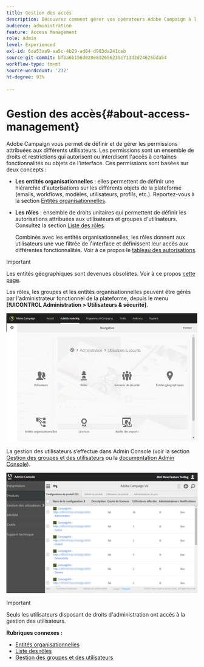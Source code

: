 ```yaml
---
title: Gestion des accès
description: Découvrez comment gérer vos opérateurs Adobe Campaign à l’aide de rôles, de groupes et d’entités organisationnelles
audience: administration
feature: Access Management
role: Admin
level: Experienced
exl-id: 6aa53aa9-aa5c-4b29-ad84-d983da241ceb
source-git-commit: bfba6b156d020e8d2656239e713d2d24625bda54
workflow-type: tm+mt
source-wordcount: '232'
ht-degree: 93%

---
```


# Gestion des accès{#about-access-management}

Adobe Campaign vous permet de définir et de gérer les permissions attribuées aux différents utilisateurs. Les permissions sont un ensemble de droits et restrictions qui autorisent ou interdisent l&#39;accès à certaines fonctionnalités ou objets de l&#39;interface. Ces permissions sont basées sur deux concepts :

* **Les entités organisationnelles** : elles permettent de définir une hiérarchie d&#39;autorisations sur les différents objets de la plateforme (emails, workflows, modèles, utilisateurs, profils, etc.). Reportez-vous à la section [Entités organisationnelles](../../administration/using/organizational-units.md).
* **Les rôles** : ensemble de droits unitaires qui permettent de définir les autorisations attribuées aux utilisateurs et groupes d&#39;utilisateurs. Consultez la section [Liste des rôles](../../administration/using/list-of-roles.md).

   Combinés avec les entités organisationnelles, les rôles donnent aux utilisateurs une vue filtrée de l&#39;interface et définissent leur accès aux différentes fonctionnalités. Voir à ce propos le [tableau des autorisations](../../administration/using/list-of-roles.md).

>[!IMPORTANT]
>
>Les entités géographiques sont devenues obsolètes. Voir à ce propos [cette page](../../rn/using/deprecated-features.md).

Les rôles, les groupes et les entités organisationnelles peuvent être gérés par l&#39;administrateur fonctionnel de la plateforme, depuis le menu **[!UICONTROL Administration > Utilisateurs &amp; sécurité]**.

![](assets/user_management_1.png)

La gestion des utilisateurs s’effectue dans Admin Console (voir la section [Gestion des groupes et des utilisateurs](../../administration/using/managing-groups-and-users.md) ou la [documentation Admin Console](https://helpx.adobe.com/fr/enterprise/managing/user-guide.html)).

![](assets/user_management_6.png)

>[!IMPORTANT]
>
>Seuls les utilisateurs disposant de droits d&#39;administration ont accès à la gestion des utilisateurs.

**Rubriques connexes :**

* [Entités organisationnelles](../../administration/using/organizational-units.md)
* [Liste des rôles](../../administration/using/list-of-roles.md)
* [Gestion des groupes et des utilisateurs](../../administration/using/managing-groups-and-users.md)
